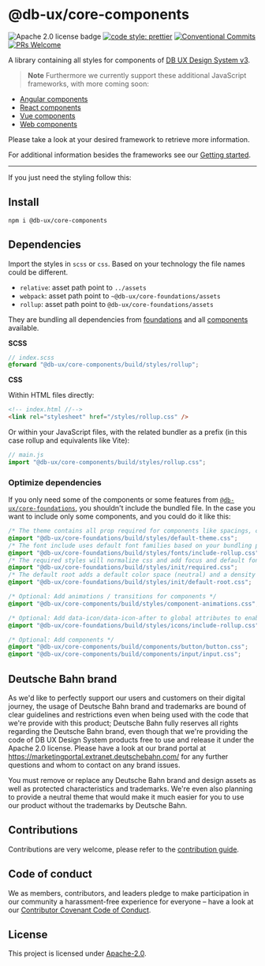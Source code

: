 # @db-ux/core-components

![Apache 2.0 license badge](https://img.shields.io/badge/License-Apache_2.0-blue.svg)
[![code style: prettier](https://img.shields.io/badge/code_style-prettier-ff69b4.svg?style=flat-square)](https://github.com/prettier/prettier)
[![Conventional Commits](https://img.shields.io/badge/Conventional%20Commits-1.0.0-yellow.svg)](https://conventionalcommits.org)
[![PRs Welcome](https://img.shields.io/badge/PRs-welcome-brightgreen.svg?style=flat-square)](https://makeapullrequest.com)

A library containing all styles for components of [DB UX Design System v3](https://github.com/db-ux-design-system/core-web).

> **Note**
> Furthermore we currently support these additional JavaScript frameworks, with more coming soon:

- [Angular components](https://www.npmjs.com/package/@db-ux/ngx-core-components)
- [React components](https://www.npmjs.com/package/@db-ux/react-core-components)
- [Vue components](https://www.npmjs.com/package/@db-ux/v-core-components)
- [Web components](https://www.npmjs.com/package/@db-ux/wc-core-components)

Please take a look at your desired framework to retrieve more information.

For additional information besides the frameworks see our [Getting started](https://github.com/db-ux-design-system/core-web/tree/main/packages/components/docs/getting-started.md).

---

If you just need the styling follow this:

## Install

`npm i @db-ux/core-components`

## Dependencies

Import the styles in `scss` or `css`. Based on your technology the file names could be different.

- `relative`: asset path point to `../assets`
- `webpack`: asset path point to `~@db-ux/core-foundations/assets`
- `rollup`: asset path point to `@db-ux/core-foundations/assets`

They are bundling all dependencies from [foundations](https://www.npmjs.com/package/@db-ux/core-foundations) and all [components](https://github.com/db-ux-design-system/core-web/blob/main/packages/components/src/styles/db-ux-components.scss) available.

**SCSS**

```scss
// index.scss
@forward "@db-ux/core-components/build/styles/rollup";
```

**CSS**

Within HTML files directly:

```html
<!-- index.html //-->
<link rel="stylesheet" href="/styles/rollup.css" />
```

Or within your JavaScript files, with the related bundler as a prefix (in this case rollup and equivalents like Vite):

```js
// main.js
import "@db-ux/core-components/build/styles/rollup.css";
```

### Optimize dependencies

If you only need some of the components or some features from [`@db-ux/core-foundations`](https://www.npmjs.com/package/@db-ux/core-foundations), you shouldn't include the bundled file.
In the case you want to include only some components, and you could do it like this:

```css
/* The theme contains all prop required for components like spacings, colors, ... */
@import "@db-ux/core-foundations/build/styles/default-theme.css";
/* The font include uses default font families based on your bundling paths (relative, absolute, webpack, rollup) */
@import "@db-ux/core-foundations/build/styles/fonts/include-rollup.css";
/* The required styles will normalize css and add focus and default font to body */
@import "@db-ux/core-foundations/build/styles/init/required.css";
/* The default root adds a default color space (neutral) and a density (regular) */
@import "@db-ux/core-foundations/build/styles/init/default-root.css";

/* Optional: Add animations / transitions for components */
@import "@db-ux/core-components/build/styles/component-animations.css";

/* Optional: Add data-icon/data-icon-after to global attributes to enable icons for components */
@import "@db-ux/core-foundations/build/styles/icons/include-rollup.css";

/* Optional: Add components */
@import "@db-ux/core-components/build/components/button/button.css";
@import "@db-ux/core-components/build/components/input/input.css";
```

## Deutsche Bahn brand

As we'd like to perfectly support our users and customers on their digital journey, the usage of Deutsche Bahn brand and trademarks are bound of clear guidelines and restrictions even when being used with the code that we're provide with this product; Deutsche Bahn fully reserves all rights regarding the Deutsche Bahn brand, even though that we're providing the code of DB UX Design System products free to use and release it under the Apache 2.0 license.
Please have a look at our brand portal at <https://marketingportal.extranet.deutschebahn.com/> for any further questions and whom to contact on any brand issues.

You must remove or replace any Deutsche Bahn brand and design assets as well as protected characteristics and trademarks. We're even also planning to provide a neutral theme that would make it much easier for you to use our product without the trademarks by Deutsche Bahn.

## Contributions

Contributions are very welcome, please refer to the [contribution guide](https://github.com/db-ux-design-system/core-web/blob/main/CONTRIBUTING.md).

## Code of conduct

We as members, contributors, and leaders pledge to make participation in our
community a harassment-free experience for everyone – have a look at our [Contributor Covenant Code of Conduct](https://github.com/db-ux-design-system/core-web/blob/main/CODE-OF-CONDUCT.md).

## License

This project is licensed under [Apache-2.0](LICENSE).
